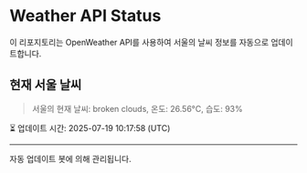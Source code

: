 
# Weather API Status

이 리포지토리는 OpenWeather API를 사용하여 서울의 날씨 정보를 자동으로 업데이트합니다.

## 현재 서울 날씨
> 서울의 현재 날씨: broken clouds, 온도: 26.56°C, 습도: 93%

⏳ 업데이트 시간: 2025-07-19 10:17:58 (UTC)

---
자동 업데이트 봇에 의해 관리됩니다.
